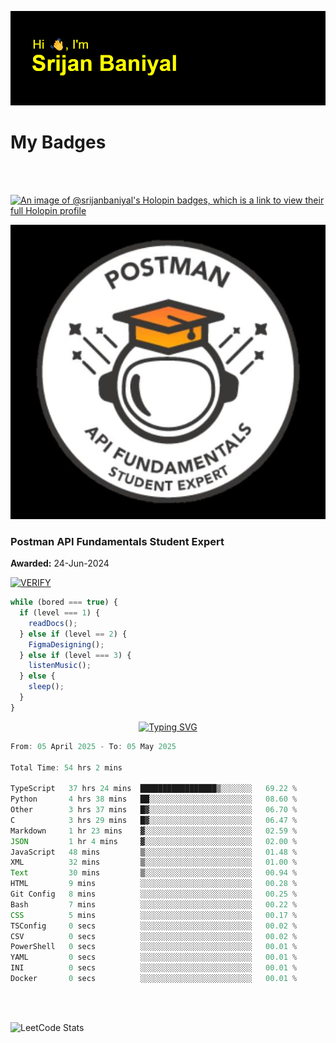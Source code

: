 ![Header](./header.png)

# My Badges

<Br />
<Br />

[![An image of @srijanbaniyal's Holopin badges, which is a link to view their full Holopin profile](https://holopin.me/srijanbaniyal)](https://holopin.io/@srijanbaniyal)

[![Postman API Fundamentals Student Expert](/Postman.jpeg)](https://api.badgr.io/public/assertions/r9BLLy0oTfKJBbkGuDI1zA)

### Postman API Fundamentals Student Expert

**Awarded:** 24-Jun-2024

[![VERIFY](https://img.shields.io/badge/VERIFY-blue)](https://badgecheck.io?url=https%3A%2F%2Fapi.badgr.io%2Fpublic%2Fassertions%2Fr9BLLy0oTfKJBbkGuDI1zA)

```javascript
while (bored === true) {
  if (level === 1) {
    readDocs();
  } else if (level == 2) {
    FigmaDesigning();
  } else if (level === 3) {
    listenMusic();
  } else {
    sleep();
  }
}
```

<p align="center">
  <a href="https://git.io/typing-svg"><img src="https://readme-typing-svg.demolab.com?font=Tilt+Prism&size=30&pause=1000&color=0FF75B&center=true&vCenter=true&width=800&height=80&lines=Time+spent+on+various+Programming+languages" alt="Typing SVG" /></a>
</p>

<!--START_SECTION:waka-->

```TypeScript
From: 05 April 2025 - To: 05 May 2025

Total Time: 54 hrs 2 mins

TypeScript   37 hrs 24 mins  █████████████████▒░░░░░░░   69.22 %
Python       4 hrs 38 mins   ██░░░░░░░░░░░░░░░░░░░░░░░   08.60 %
Other        3 hrs 37 mins   █▓░░░░░░░░░░░░░░░░░░░░░░░   06.70 %
C            3 hrs 29 mins   █▓░░░░░░░░░░░░░░░░░░░░░░░   06.47 %
Markdown     1 hr 23 mins    ▓░░░░░░░░░░░░░░░░░░░░░░░░   02.59 %
JSON         1 hr 4 mins     ▓░░░░░░░░░░░░░░░░░░░░░░░░   02.00 %
JavaScript   48 mins         ▒░░░░░░░░░░░░░░░░░░░░░░░░   01.48 %
XML          32 mins         ▒░░░░░░░░░░░░░░░░░░░░░░░░   01.00 %
Text         30 mins         ▒░░░░░░░░░░░░░░░░░░░░░░░░   00.94 %
HTML         9 mins          ░░░░░░░░░░░░░░░░░░░░░░░░░   00.28 %
Git Config   8 mins          ░░░░░░░░░░░░░░░░░░░░░░░░░   00.25 %
Bash         7 mins          ░░░░░░░░░░░░░░░░░░░░░░░░░   00.22 %
CSS          5 mins          ░░░░░░░░░░░░░░░░░░░░░░░░░   00.17 %
TSConfig     0 secs          ░░░░░░░░░░░░░░░░░░░░░░░░░   00.02 %
CSV          0 secs          ░░░░░░░░░░░░░░░░░░░░░░░░░   00.02 %
PowerShell   0 secs          ░░░░░░░░░░░░░░░░░░░░░░░░░   00.01 %
YAML         0 secs          ░░░░░░░░░░░░░░░░░░░░░░░░░   00.01 %
INI          0 secs          ░░░░░░░░░░░░░░░░░░░░░░░░░   00.01 %
Docker       0 secs          ░░░░░░░░░░░░░░░░░░░░░░░░░   00.01 %
```

<!--END_SECTION:waka-->

<Br />
<Br />

![LeetCode Stats](https://leetcard.jacoblin.cool/Srijan-Baniyal?theme=dark&font=Rasa&ext=contest)
